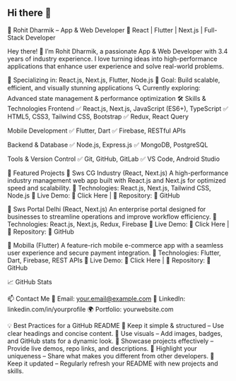 ## Hi there 👋

📌 Rohit Dharmik – App & Web Developer
🌟 React | Flutter | Next.js | Full-Stack Developer

Hey there! 👋 I’m Rohit Dharmik, a passionate App & Web Developer with 3.4 years of industry experience. I love turning ideas into high-performance applications that enhance user experience and solve real-world problems.

🚀 Specializing in: React.js, Next.js, Flutter, Node.js
🎯 Goal: Build scalable, efficient, and visually stunning applications
🔍 Currently exploring: Advanced state management & performance optimization
🛠️ Skills & Technologies
Frontend
✅ React.js, Next.js, JavaScript (ES6+), TypeScript
✅ HTML5, CSS3, Tailwind CSS, Bootstrap
✅ Redux, React Query

Mobile Development
✅ Flutter, Dart
✅ Firebase, RESTful APIs

Backend & Database
✅ Node.js, Express.js
✅ MongoDB, PostgreSQL

Tools & Version Control
✅ Git, GitHub, GitLab
✅ VS Code, Android Studio

🚀 Featured Projects
🔹 Sws CG Industry (React, Next.js)
A high-performance industry management web app built with React.js and Next.js for optimized speed and scalability.
🔹 Technologies: React.js, Next.js, Tailwind CSS, Node.js
🔹 Live Demo: 🔗 Click Here | 🔹 Repository: 📂 GitHub

🔹 Sws Portal Delhi (React, Next.js)
An enterprise portal designed for businesses to streamline operations and improve workflow efficiency.
🔹 Technologies: React.js, Next.js, Redux, Firebase
🔹 Live Demo: 🔗 Click Here | 🔹 Repository: 📂 GitHub

🔹 Mobilla (Flutter)
A feature-rich mobile e-commerce app with a seamless user experience and secure payment integration.
🔹 Technologies: Flutter, Dart, Firebase, REST APIs
🔹 Live Demo: 🔗 Click Here | 🔹 Repository: 📂 GitHub

📈 GitHub Stats


📫 Contact Me
📩 Email: your.email@example.com
🔗 LinkedIn: linkedin.com/in/yourprofile
🌍 Portfolio: yourwebsite.com

💡 Best Practices for a GitHub README
📌 Keep it simple & structured – Use clear headings and concise content.
📌 Use visuals – Add images, badges, and GitHub stats for a dynamic look.
📌 Showcase projects effectively – Provide live demos, repo links, and descriptions.
📌 Highlight your uniqueness – Share what makes you different from other developers.
📌 Keep it updated – Regularly refresh your README with new projects and skills.

